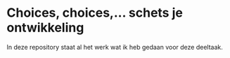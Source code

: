 # Choices, choices,... schets je ontwikkeling

In deze repository staat al het werk wat ik heb gedaan voor deze deeltaak.


